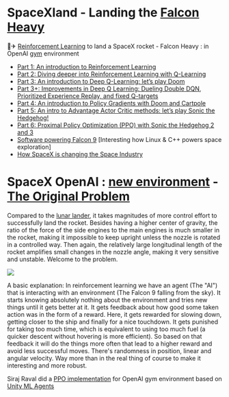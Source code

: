 # SpaceXland  - Landing the [Falcon Heavy](https://youtu.be/sB_nEtZxPog)

🗽✈ [Reinforcement Learning](https://medium.freecodecamp.org/an-introduction-to-reinforcement-learning-4339519de419) to land a SpaceX rocket - Falcon Heavy : in OpenAI [gym](https://github.com/openai/gym#environments) environment

- [Part 1: An introduction to Reinforcement Learning](codecamp.org/an-introduction-to-reinforcement-learning-4339519de419)
- [Part 2: Diving deeper into Reinforcement Learning with Q-Learning](https://medium.freecodecamp.org/diving-deeper-into-reinforcement-learning-with-q-learning-c18d0db58efe)
- [Part 3: An introduction to Deep Q-Learning: let’s play Doom](https://medium.freecodecamp.org/an-introduction-to-deep-q-learning-lets-play-doom-54d02d8017d8)
- [Part 3+: Improvements in Deep Q Learning: Dueling Double DQN, Prioritized Experience Replay, and fixed Q-targets](https://medium.freecodecamp.org/improvements-in-deep-q-learning-dueling-double-dqn-prioritized-experience-replay-and-fixed-58b130cc5682)
- [Part 4: An introduction to Policy Gradients with Doom and Cartpole](https://medium.freecodecamp.org/an-introduction-to-policy-gradients-with-cartpole-and-doom-495b5ef2207f)
- [Part 5: An intro to Advantage Actor Critic methods: let’s play Sonic the Hedgehog!](https://medium.freecodecamp.org/an-intro-to-advantage-actor-critic-methods-lets-play-sonic-the-hedgehog-86d6240171d)
- [Part 6: Proximal Policy Optimization (PPO) with Sonic the Hedgehog 2 and 3](https://towardsdatascience.com/proximal-policy-optimization-ppo-with-sonic-the-hedgehog-2-and-3-c9c21dbed5e)
- [Software powering Falcon 9](https://youtu.be/N5faA2MZ6jY) [Interesting how Linux & C++ powers space exploration]
- [How SpaceX is changing the Space Industry](https://youtu.be/BtZDAynd67Y)

# SpaceX OpenAI : [new environment](https://discuss.openai.com/t/new-spacex-openai-gym-environment/3287) -  [The Original Problem](https://github.com/arex18/rocket-lander)

Compared to the [lunar lander](https://gym.openai.com/envs/LunarLander-v2/), it takes magnitudes of more control effort to successfully land the rocket. Besides having a higher center of gravity, the ratio of the force of the side engines to the main engines is much smaller in the rocket, making it impossible to keep upright unless the nozzle is rotated in a controlled way. Then again, the relatively large longitudinal length of the rocket amplifies small changes in the nozzle angle, making it very sensitive and unstable. Welcome to the problem.

<img src="https://github.com/SKKSaikia/spaceXland/blob/master/falcon-heavy.gif">

A basic explanation:
In reinforcement learning we have an agent (The "AI") that is interacting with an environment (The Falcon 9 falling from the sky). It starts knowing absolutely nothing about the environment and tries new things until it gets better at it. It gets feedback about how good some taken action was in the form of a reward. Here, it gets rewarded for slowing down, getting closer to the ship and finally for a nice touchdown. It gets punished for taking too much time, which is equivalent to using too much fuel (a quicker descent without hovering is more efficient). So based on that feedback it will do the things more often that lead to a higher reward and avoid less successful moves. There's randomness in position, linear and angular velocity. Way more than in the real thing of course to make it interesting and more robust.


Siraj Raval did a [PPO implementation](https://github.com/llSourcell/Landing-a-SpaceX-Falcon-Heavy-Rocket) for OpenAI gym environment based on [Unity ML Agents](https://github.com/Unity-Technologies/ml-agents) 
